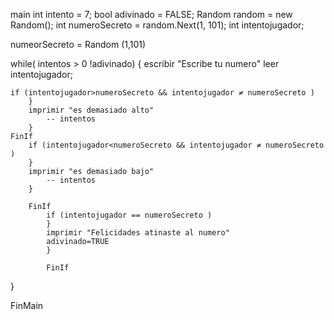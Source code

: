 main
int intento = 7;
bool adivinado = FALSE;
Random random = new Random();
int numeroSecreto = random.Next(1, 101);
int intentojugador;

numeorSecreto = Random (1,101)

while( intentos > 0 !adivinado)
{
escribir "Escribe tu numero"
leer intentojugador; 

	if (intentojugador>numeroSecreto && intentojugador ≠ numeroSecreto )
		}
		imprimir "es demasiado alto"
			-- intentos
		}
	FinIf
		if (intentojugador<numeroSecreto && intentojugador ≠ numeroSecreto )
		}
		imprimir "es demasiado bajo"
			-- intentos
		}
		
		FinIf
			if (intentojugador == numeroSecreto )
			}
			imprimir "Felicidades atinaste al numero"
			adivinado=TRUE
			}
		
			FinIf
}

FinMain